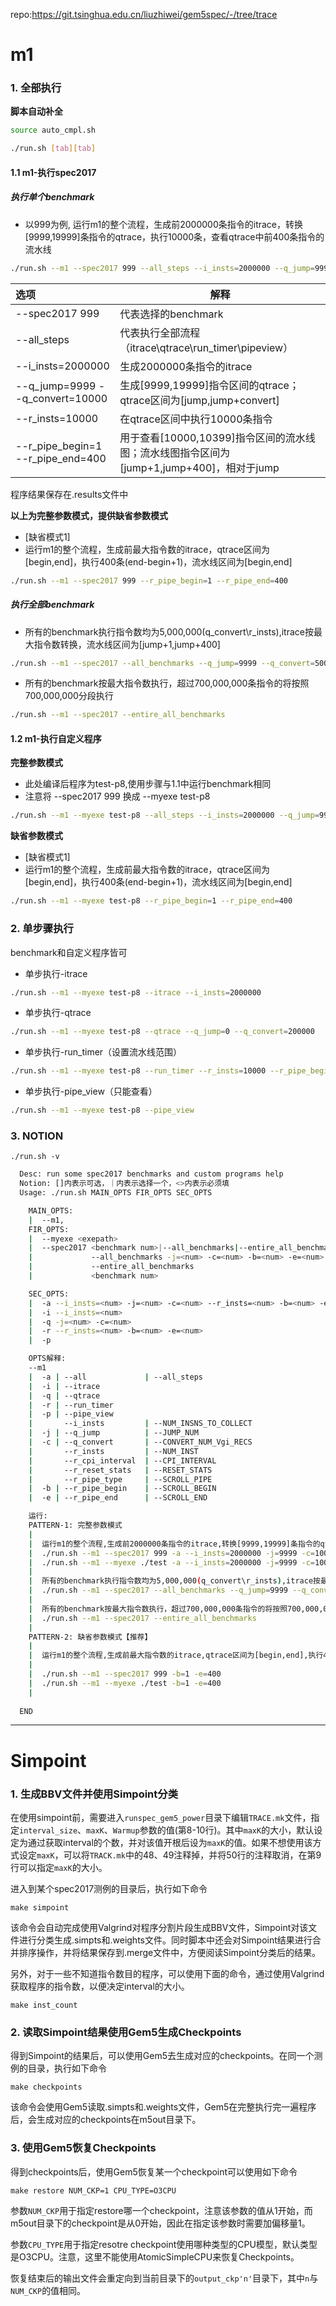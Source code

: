 repo:https://git.tsinghua.edu.cn/liuzhiwei/gem5spec/-/tree/trace

# m1

### 1. 全部执行

**脚本自动补全**

```bash
source auto_cmpl.sh
```

```bash
./run.sh [tab][tab]
```

#### 1.1 m1-执行spec2017

##### 执行单个benchmark

- 以999为例, 运行m1的整个流程，生成前2000000条指令的itrace，转换[9999,19999]条指令的qtrace，执行10000条，查看qtrace中前400条指令的流水线

```bash
./run.sh --m1 --spec2017 999 --all_steps --i_insts=2000000 --q_jump=9999 --q_convert=10000 --r_insts=10000 --r_pipe_begin=1 --r_pipe_end=400
```

| 选项                              | 解释                                                         |
| :-------------------------------- | ------------------------------------------------------------ |
| --spec2017 999                    | 代表选择的benchmark                                          |
| --all_steps                       | 代表执行全部流程（itrace\qtrace\run_timer\pipeview）         |
| --i_insts=2000000                 | 生成2000000条指令的itrace                                    |
| --q_jump=9999 --q_convert=10000   | 生成[9999,19999]指令区间的qtrace；qtrace区间为[jump,jump+convert] |
| --r_insts=10000                   | 在qtrace区间中执行10000条指令                                |
| --r_pipe_begin=1 --r_pipe_end=400 | 用于查看[10000,10399]指令区间的流水线图；流水线图指令区间为[jump+1,jump+400]，相对于jump |

程序结果保存在.results文件中

**以上为完整参数模式，提供缺省参数模式**

- [缺省模式1]
- 运行m1的整个流程，生成前最大指令数的itrace，qtrace区间为[begin,end]，执行400条(end-begin+1)，流水线区间为[begin,end]

```bash
./run.sh --m1 --spec2017 999 --r_pipe_begin=1 --r_pipe_end=400
```

##### 执行全部benchmark

- 所有的benchmark执行指令数均为5,000,000(q_convert\r_insts),itrace按最大指令数转换，流水线区间为[jump+1,jump+400]

```bash
./run.sh --m1 --spec2017 --all_benchmarks --q_jump=9999 --q_convert=5000000 --r_pipe_begin=1 --r_pipe_end=400
```

- 所有的benchmark按最大指令数执行，超过700,000,000条指令的将按照700,000,000分段执行

```bash
./run.sh --m1 --spec2017 --entire_all_benchmarks
```

#### 1.2 m1-执行自定义程序

**完整参数模式**

- 此处编译后程序为test-p8,使用步骤与1.1中运行benchmark相同
- 注意将 --spec2017 999 换成 --myexe test-p8

```bash
./run.sh --m1 --myexe test-p8 --all_steps --i_insts=2000000 --q_jump=9999 --q_convert=19999 --r_insts=10000 --r_pipe_begin=1 --r_pipe_end=400
```

**缺省参数模式**

- [缺省模式1]
- 运行m1的整个流程，生成前最大指令数的itrace，qtrace区间为[begin,end]，执行400条(end-begin+1)，流水线区间为[begin,end]

```bash
./run.sh --m1 --myexe test-p8 --r_pipe_begin=1 --r_pipe_end=400
```

### 2. 单步骤执行

benchmark和自定义程序皆可

- 单步执行-itrace

```bash
./run.sh --m1 --myexe test-p8 --itrace --i_insts=2000000
```

- 单步执行-qtrace

```bash
./run.sh --m1 --myexe test-p8 --qtrace --q_jump=0 --q_convert=200000
```

- 单步执行-run_timer（设置流水线范围）

```bash
./run.sh --m1 --myexe test-p8 --run_timer --r_insts=10000 --r_pipe_begin=1 --r_pipe_end=400
```

- 单步执行-pipe_view（只能查看）

```bash
./run.sh --m1 --myexe test-p8 --pipe_view
```

### 3. NOTION

`./run.sh -v`

```bash
  Desc: run some spec2017 benchmarks and custom programs help
  Notion: []内表示可选，｜内表示选择一个，<>内表示必须填
  Usage: ./run.sh MAIN_OPTS FIR_OPTS SEC_OPTS

    MAIN_OPTS:
    |  --m1,                                                                     使用power8模拟器
    FIR_OPTS:
    |  --myexe <exepath>                                                         使用自定义的程序(编译后的)
    |  --spec2017 <benchmark num>|--all_benchmarks|--entire_all_benchmarks       使用spec2017某一个或者全部
    |             --all_benchmarks -j=<num> -c=<num> -b=<num> -e=<num>           所有的benchmark执行指令数均为-c指定,itrace按最大指令数转换，流水线图指令区间为[j+b,j+e-b+1]
    |             --entire_all_benchmarks                                        所有的benchmark按最大指令数执行，超过700,000,000条指令的将按照700,000,000分段执行
    |             <benchmark num>                                                [502|999|538|523|557|526|525|511|500|519|544|503|520|554|507|541|505|510|531|521|549|508|548|527]

    SEC_OPTS:
    |  -a --i_insts=<num> -j=<num> -c=<num> --r_insts=<num> -b=<num> -e=<num>
    |  -i --i_insts=<num>                                                        生成i_insts条指令的itrace
    |  -q -j=<num> -c=<num>                                                      生成[j,j+c]指令区间的qtrace
    |  -r --r_insts=<num> -b=<num> -e=<num>                                      在qtrace区间中执行r_insts条指令，流水线图指令区间为[j+b,j+e-b+1]
    |  -p                                                                        查看流水线图

    OPTS解释:
    --m1
    |  -a | --all             | --all_steps                                      执行使用m1的所有步骤
    |  -i | --itrace                                                             只生成itrace
    |  -q | --qtrace                                                             只转换qtrace
    |  -r | --run_timer                                                          只执行run_timer
    |  -p | --pipe_view                                                          只查看流水线
    |       --i_insts         | --NUM_INSNS_TO_COLLECT                           生成itrace指定的指令数
    |  -j | --q_jump          | --JUMP_NUM                                       生成qtrace跳过的指令数
    |  -c | --q_convert       | --CONVERT_NUM_Vgi_RECS                           生成qtrace转换的指令数
    |       --r_insts         | --NUM_INST                                       run_timer执行的指令数
    |       --r_cpi_interval  | --CPI_INTERVAL                                   可打印CPI的INTERVAL大小
    |       --r_reset_stats   | --RESET_STATS
    |       --r_pipe_type     | --SCROLL_PIPE                                    流水线类型 1为architected inst, 2为internal instruction, 3为cycle count
    |  -b | --r_pipe_begin    | --SCROLL_BEGIN                                   流水线图指令区间起始位置
    |  -e | --r_pipe_end      | --SCROLL_END                                     流水线图指令区间结束位置

    运行:
    PATTERN-1: 完整参数模式
    |
    |  运行m1的整个流程,生成前2000000条指令的itrace,转换[9999,19999]条指令的qtrace,执行10000条,查看qtrace中前400条指令的流水线
    |  ./run.sh --m1 --spec2017 999 -a --i_insts=2000000 -j=9999 -c=10000 --r_insts=10000 -b=1 -e=400
    |  ./run.sh --m1 --myexe ./test -a --i_insts=2000000 -j=9999 -c=10000 --r_insts=10000 -b=1 -e=400
    |
    |  所有的benchmark执行指令数均为5,000,000(q_convert\r_insts),itrace按最大指令数转换，流水线区间为[jump+1,jump+400]
    |  ./run.sh --m1 --spec2017 --all_benchmarks --q_jump=9999 --q_convert=5000000 --r_pipe_begin=1 --r_pipe_end=400
    |
    |  所有的benchmark按最大指令数执行，超过700,000,000条指令的将按照700,000,000分段执行
    |  ./run.sh --m1 --spec2017 --entire_all_benchmarks
    |
    PATTERN-2: 缺省参数模式【推荐】
    |
    |  运行m1的整个流程,生成前最大指令数的itrace,qtrace区间为[begin,end],执行400条(end-begin+1),流水线区间为[begin,end]
    |
    |  ./run.sh --m1 --spec2017 999 -b=1 -e=400
    |  ./run.sh --m1 --myexe ./test -b=1 -e=400
    |
    
  END

```



------
# Simpoint

### 1. 生成BBV文件并使用Simpoint分类

在使用simpoint前，需要进入`runspec_gem5_power`目录下编辑`TRACE.mk`文件，指定`interval_size`、`maxK`、`Warmup`参数的值(第8-10行)。其中`maxK`的大小，默认设定为通过获取interval的个数，并对该值开根后设为`maxK`的值。如果不想使用该方式设定`maxK`，可以将`TRACK.mk`中的48、49注释掉，并将50行的注释取消，在第9行可以指定`maxK`的大小。

进入到某个spec2017测例的目录后，执行如下命令

```shell
make simpoint
```

该命令会自动完成使用Valgrind对程序分割片段生成BBV文件，Simpoint对该文件进行分类生成.simpts和.weights文件。同时脚本中还会对Simpoint结果进行合并排序操作，并将结果保存到.merge文件中，方便阅读Simpoint分类后的结果。

另外，对于一些不知道指令数目的程序，可以使用下面的命令，通过使用Valgrind获取程序的指令数，以便决定interval的大小。

```shell
make inst_count
```

### 2. 读取Simpoint结果使用Gem5生成Checkpoints

得到Simpoint的结果后，可以使用Gem5去生成对应的checkpoints。在同一个测例的目录，执行如下命令

```shell
make checkpoints
```

该命令会使用Gem5读取.simpts和.weights文件，Gem5在完整执行完一遍程序后，会生成对应的checkpoints在m5out目录下。

### 3. 使用Gem5恢复Checkpoints

得到checkpoints后，使用Gem5恢复某一个checkpoint可以使用如下命令

```shell
make restore NUM_CKP=1 CPU_TYPE=O3CPU
```

参数`NUM_CKP`用于指定restore哪一个checkpoint，注意该参数的值从1开始，而m5out目录下的checkpoint是从0开始，因此在指定该参数时需要加偏移量1。

参数`CPU_TYPE`用于指定resotre checkpoint使用哪种类型的CPU模型，默认类型是O3CPU。注意，这里不能使用AtomicSimpleCPU来恢复Checkpoints。

恢复结束后的输出文件会重定向到当前目录下的`output_ckp'n'`目录下，其中`n`与`NUM_CKP`的值相同。
